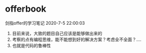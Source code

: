 # offerbook
剑指offer的学习笔记
2020-7-5 22:00:03
1. 目前来说，大致的题目自己应该是能够做出来的
2. 考察的点有编程思维，能不能想到好的解决方案？考虑全不全面？....
3. 也就是代码的鲁棒性
